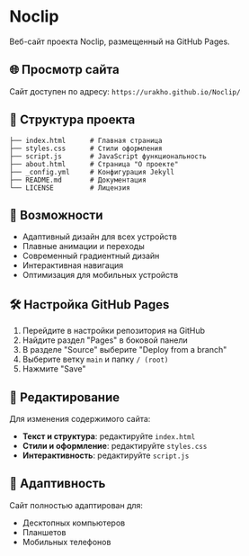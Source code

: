 # Noclip

Веб-сайт проекта Noclip, размещенный на GitHub Pages.

## 🌐 Просмотр сайта

Сайт доступен по адресу: `https://urakho.github.io/Noclip/`

## 📁 Структура проекта

```
├── index.html      # Главная страница
├── styles.css      # Стили оформления
├── script.js       # JavaScript функциональность
├── about.html      # Страница "О проекте"
├── _config.yml     # Конфигурация Jekyll
├── README.md       # Документация
└── LICENSE         # Лицензия
```

## 🚀 Возможности

- Адаптивный дизайн для всех устройств
- Плавные анимации и переходы
- Современный градиентный дизайн
- Интерактивная навигация
- Оптимизация для мобильных устройств

## 🛠️ Настройка GitHub Pages

1. Перейдите в настройки репозитория на GitHub
2. Найдите раздел "Pages" в боковой панели
3. В разделе "Source" выберите "Deploy from a branch"
4. Выберите ветку `main` и папку `/ (root)`
5. Нажмите "Save"

## 📝 Редактирование

Для изменения содержимого сайта:

- **Текст и структура**: редактируйте `index.html`
- **Стили и оформление**: редактируйте `styles.css`
- **Интерактивность**: редактируйте `script.js`

## 📱 Адаптивность

Сайт полностью адаптирован для:
- Десктопных компьютеров
- Планшетов
- Мобильных телефонов